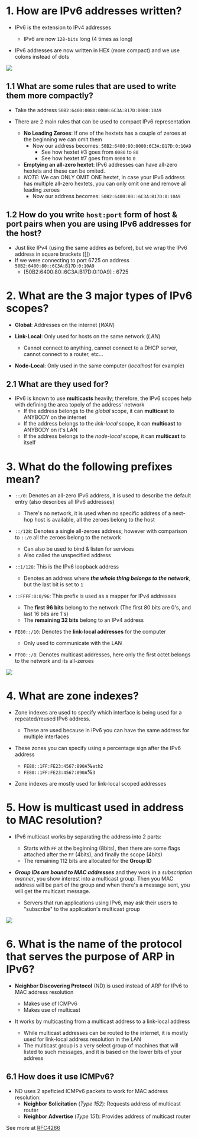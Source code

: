# 1. How are IPv6 addresses written?

- IPv6 is the extension to IPv4 addresses
    - IPv6 are now `128-bits` long (4 times as long)

- IPv6 addresses are now written in HEX (more compact) and we use colons instead of dots

![](https://cdn.comparitech.com/wp-content/uploads/2019/01/IPV6-vs-IPV4.jpg)
## 1.1 What are some rules that are used to write them more compactly?

- Take the address `50B2:6400:0080:0000:6C3A:B17D:0000:10A9`

- There are 2 main rules that can be used to compact IPv6 representation
    - **No Leading Zeroes**: If one of the hextets has a couple of zeroes at the beginning we can omit them
        - Now our address becomes: `50B2:6400:80:0000:6C3A:B17D:0:10A9`
            - See how hextet #3 goes from `0080` to `80`
            - See how hextet #7 goes from `0000` to `0`
    - **Emptying an all-zero hextet**: IPv6 addresses can have all-zero hextets and these can be omited.
    - _NOTE_: We can ONLY OMIT ONE hextet, in case your IPv6 address has multiple all-zero hextets, you can only omit one and remove all leading zeroes
        - Now our address becomes: `50B2:6400:80::6C3A:B17D:0:10A9`

## 1.2 How do you write `host:port` form of host & port pairs when you are using IPv6 addresses for the host?

- Just like IPv4 (using the same addres as before), but we wrap the IPv6 address in square brackets ([])
- If we were connecting to port 6725 on address `50B2:6400:80::6C3A:B17D:0:10A9`
    - [50B2:6400:80::6C3A:B17D:0:10A9] : 6725

# 2. What are the 3 major types of IPv6 scopes?

- **Global**: Addresses on the internet (_WAN_)

- **Link-Local**: Only used for hosts on the same network (_LAN_)
    - Cannot connect to anything, cannot connect to a DHCP server, cannot connect to a router, etc...

- **Node-Local**: Only used in the same computer (_localhost_ for example)

## 2.1 What are they used for?

- IPv6 is known to use **multicasts** heavily; therefore, the IPv6 scopes help with defining the area topoly of the address' network
    - If the address belongs to the _global_ scope, it can **multicast** to ANYBODY on the internet
    - If the address belongs to the _link-local_ scope, it can **multicast** to ANYBODY on it's LAN
    - If the address belongs to the _node-local_ scope, it can **multicast** to itself

# 3. What do the following prefixes mean? 
- `::/0`: Denotes an all-zero IPv6 address, it is used to describe the default entry (also describes all IPv6 addresses)
    - There's no network, it is used when no specific address of a next-hop host is available, all the zeroes belong to the host

- `::/128`: Denotes a single all-zeroes address; however with comparison to `::/0` all the zeroes belong to the network
    - Can also be used to bind & listen for services
    - Also called the unspecified address

- `::1/128`: This is the IPv6 loopback address
    - Denotes an address where **_the whole thing belongs to the network_**, but the last bit is set to `1`

- `::FFFF:0:0/96`: This prefix is used as a mapper for IPv4 addresses
    - The **first 96 bits** belong to the network (The first 80 bits are 0's, and last 16 bits are 1's)
    - The **remaining 32 bits** belong to an IPv4 address

- `FE80::/10`: Denotes the **link-local addresses** for the computer
    - Only used to communicate with the LAN

- `FF00::/8`: Denotes multicast addresses, here only the first octet belongs to the network and its all-zeroes

![](https://raw.githubusercontent.com/aldogutierrez/NetworkManagementToolkit/master/pictures/ipv6_prefixes.png)

# 4. What are zone indexes?

- Zone indexes are used to specify which interface is being used for a repeated/reused IPv6 address.
    - These are used because in IPv6 you can have the same address for multiple interfaces

- These zones you can specify using a percentage sign after the IPv6 address
    - `FE80::1FF:FE23:4567:890A`**%**`eth2`
    - `FE80::1FF:FE23:4567:890A`**%**`3`

- Zone indexes are mostly used for link-local scoped addresses

# 5. How is multicast used in address to MAC resolution?

- IPv6 multicast works by separating the address into 2 parts:
    - Starts with `FF` at the beginning (8bits), then there are some flags attached after the `FF` (4bits), and finally the scope (4bits)
    - The remaining 112 bits are allocated for the **Group ID**

- **_Group IDs are bound to MAC addresses_** and they work in a _subscription manner_, you show interest into a multicast group. Then you MAC address will be part of the group and when there's a message sent, you will get the multicast message.
    - Servers that run applications using IPv6, may ask their users to "subscribe" to the application's multicast group

![](https://mrncciew.files.wordpress.com/2013/04/ipv6-06.png)

# 6. What is the name of the protocol that serves the purpose of ARP in IPv6?

- **Neighbor Discovering Protocol** (ND) is used instead of ARP for IPv6 to MAC address resolution
    - Makes use of ICMPv6
    - Makes use of multicast

- It works by multicasting from a multicast address to a link-local address
    - While multicast addresses can be routed to the internet, it is mostly used for link-local address resolution in the LAN
    - The multicast group is a very select group of machines that will listed to such messages, and it is based on the lower bits of your address

## 6.1 How does it use ICMPv6?

- ND uses 2 speficied ICMPv6 packets to work for MAC address resolution:
    - **Neighbor Solicitation** (_Type 152_): Requests address of multicast router
    - **Neighbor Advertise** (_Type 151_): Provides address of multicast router

See more at [RFC4286](https://tools.ietf.org/html/rfc4286)